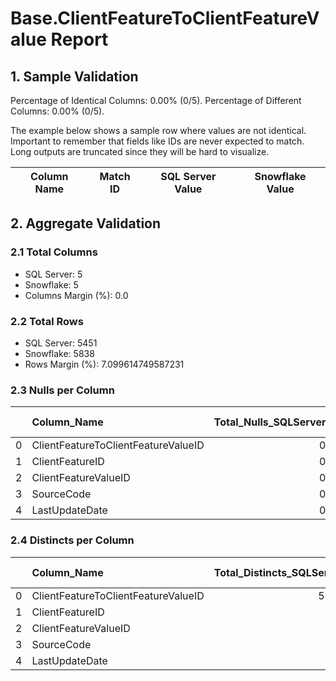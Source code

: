 # Base.ClientFeatureToClientFeatureValue Report

## 1. Sample Validation

Percentage of Identical Columns: 0.00% (0/5).
Percentage of Different Columns: 0.00% (0/5).

The example below shows a sample row where values are not identical. Important to remember that fields like IDs are never expected to match. Long outputs are truncated since they will be hard to visualize.

| Column Name   | Match ID   | SQL Server Value   | Snowflake Value   |
|---------------|------------|--------------------|-------------------|

## 2. Aggregate Validation

### 2.1 Total Columns
- SQL Server: 5
- Snowflake: 5
- Columns Margin (%): 0.0

### 2.2 Total Rows
- SQL Server: 5451
- Snowflake: 5838
- Rows Margin (%): 7.099614749587231

### 2.3 Nulls per Column
|    | Column_Name                         |   Total_Nulls_SQLServer |   Total_Nulls_Snowflake |   Margin (%) |
|---:|:------------------------------------|------------------------:|------------------------:|-------------:|
|  0 | ClientFeatureToClientFeatureValueID |                       0 |                       0 |            0 |
|  1 | ClientFeatureID                     |                       0 |                       0 |            0 |
|  2 | ClientFeatureValueID                |                       0 |                       0 |            0 |
|  3 | SourceCode                          |                       0 |                       0 |            0 |
|  4 | LastUpdateDate                      |                       0 |                       0 |            0 |

### 2.4 Distincts per Column
|    | Column_Name                         |   Total_Distincts_SQLServer |   Total_Distincts_Snowflake |   Margin (%) |
|---:|:------------------------------------|----------------------------:|----------------------------:|-------------:|
|  0 | ClientFeatureToClientFeatureValueID |                        5451 |                        5838 |          7.1 |
|  1 | ClientFeatureID                     |                          48 |                          19 |         60.4 |
|  2 | ClientFeatureValueID                |                          47 |                          20 |         57.4 |
|  3 | SourceCode                          |                           3 |                           1 |         66.7 |
|  4 | LastUpdateDate                      |                         129 |                           1 |         99.2 |